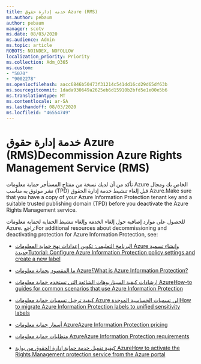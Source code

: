 ```yaml
---
title: خدمة إدارة حقوق Azure (RMS)
ms.author: pebaum
author: pebaum
manager: scotv
ms.date: 08/03/2020
ms.audience: Admin
ms.topic: article
ROBOTS: NOINDEX, NOFOLLOW
localization_priority: Priority
ms.collection: Adm_O365
ms.custom:
- "5070"
- "9002278"
ms.openlocfilehash: aacc6846b50473f31214c541dd16cd29d65df63b
ms.sourcegitcommit: 1dada930649a2625eb6d15910b2bfd5e1e00e5b6
ms.translationtype: MT
ms.contentlocale: ar-SA
ms.lasthandoff: 08/03/2020
ms.locfileid: "46554749"
---
```

# <a name="decommission-azure-rights-management-service-rms"></a><span data-ttu-id="50933-102">خدمة إدارة حقوق Azure (RMS)</span><span class="sxs-lookup"><span data-stu-id="50933-102">Decommission Azure Rights Management Service (RMS)</span></span>

<span data-ttu-id="50933-103">تأكد من أن لديك نسخة من مفتاح المستأجر حماية معلومات Azure الخاص بك ومجال نشر موثوق به مناسب (TPD) قبل إلغاء تنشيط خدمة إدارة الحقوق Azure.</span><span class="sxs-lookup"><span data-stu-id="50933-103">Make sure that you have a copy of your Azure Information Protection tenant key and a suitable trusted publishing domain (TPD) before you deactivate the Azure Rights Management service.</span></span>

<span data-ttu-id="50933-104">للحصول على موارد إضافية حول إلغاء الخدمة وإلغاء تنشيط الحماية لحماية معلومات Azure، راجع:</span><span class="sxs-lookup"><span data-stu-id="50933-104">For additional resources about decommissioning and deactivating protection for Azure Information Protection, see:</span></span>

- [<span data-ttu-id="50933-105">البرنامج التعليمي: تكوين إعدادات نهج حماية المعلومات Azure وإنشاء تسمية جديدة</span><span class="sxs-lookup"><span data-stu-id="50933-105">Tutorial: Configure Azure Information Protection policy settings and create a new label</span></span>](https://docs.microsoft.com/azure/information-protection/get-started/infoprotect-quick-start-tutorial)
- [<span data-ttu-id="50933-106">ما المقصود بحماية معلومات Azure؟</span><span class="sxs-lookup"><span data-stu-id="50933-106">What is Azure Information Protection?</span></span>](https://docs.microsoft.com/azure/information-protection/what-is-information-protection)
- [<span data-ttu-id="50933-107">إرشادات كيفية السيناريوهات الشائعة التي تستخدم حماية معلومات Azure</span><span class="sxs-lookup"><span data-stu-id="50933-107">How-to guides for common scenarios that use Azure Information Protection</span></span>](https://docs.microsoft.com/azure/information-protection/how-to-guides)  
    
- [<span data-ttu-id="50933-108">كيفية ترحيل تسميات حماية معلومات Azure إلى تسميات الحساسية الموحدة</span><span class="sxs-lookup"><span data-stu-id="50933-108">How to migrate Azure Information Protection labels to unified sensitivity labels</span></span>](https://docs.microsoft.com/azure/information-protection/configure-policy-migrate-labels)  
    
- [<span data-ttu-id="50933-109">أسعار حماية معلومات Azure</span><span class="sxs-lookup"><span data-stu-id="50933-109">Azure Information Protection pricing</span></span>](https://azure.microsoft.com/pricing/details/information-protection)  
    
- [<span data-ttu-id="50933-110">متطلبات حماية معلومات Azure</span><span class="sxs-lookup"><span data-stu-id="50933-110">Azure Information Protection requirements</span></span>](https://docs.microsoft.com/azure/information-protection/get-started/requirements)  
    
- [<span data-ttu-id="50933-111">كيفية تفعيل خدمة حماية إدارة الحقوق من بوابة Azure</span><span class="sxs-lookup"><span data-stu-id="50933-111">How to activate the Rights Management protection service from the Azure portal</span></span>](https://docs.microsoft.com/azure/information-protection/deploy-use/activate-azure)